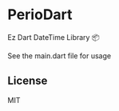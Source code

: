 # PerioDart
Ez Dart DateTime Library :package:

See the main.dart file for usage

License
----

MIT
